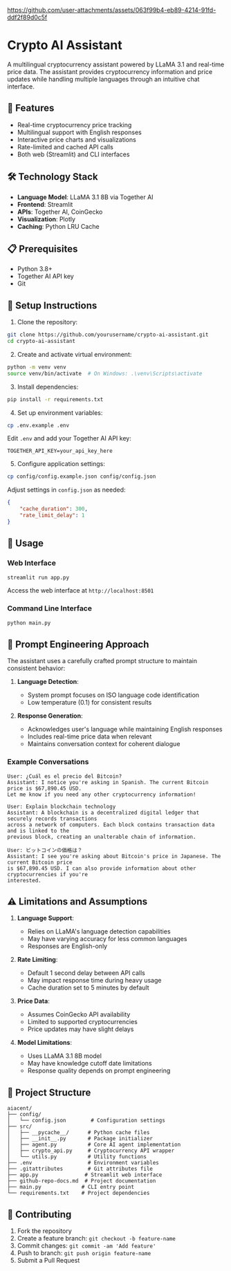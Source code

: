

https://github.com/user-attachments/assets/063f99b4-eb89-4214-91fd-ddf2f89d0c5f

# Crypto AI Assistant

A multilingual cryptocurrency assistant powered by LLaMA 3.1 and real-time price data. The assistant provides cryptocurrency information and price updates while handling multiple languages through an intuitive chat interface.

## 🌟 Features

- Real-time cryptocurrency price tracking
- Multilingual support with English responses
- Interactive price charts and visualizations
- Rate-limited and cached API calls
- Both web (Streamlit) and CLI interfaces

## 🛠️ Technology Stack

- **Language Model**: LLaMA 3.1 8B via Together AI
- **Frontend**: Streamlit
- **APIs**: Together AI, CoinGecko
- **Visualization**: Plotly
- **Caching**: Python LRU Cache

## 📋 Prerequisites

- Python 3.8+
- Together AI API key
- Git

## 🚀 Setup Instructions

1. Clone the repository:
```bash
git clone https://github.com/yourusername/crypto-ai-assistant.git
cd crypto-ai-assistant
```

2. Create and activate virtual environment:
```bash
python -m venv venv
source venv/bin/activate  # On Windows: .\venv\Scripts\activate
```

3. Install dependencies:
```bash
pip install -r requirements.txt
```

4. Set up environment variables:
```bash
cp .env.example .env
```
Edit `.env` and add your Together AI API key:
```
TOGETHER_API_KEY=your_api_key_here
```

5. Configure application settings:
```bash
cp config/config.example.json config/config.json
```
Adjust settings in `config.json` as needed:
```json
{
    "cache_duration": 300,
    "rate_limit_delay": 1
}
```

## 🎯 Usage

### Web Interface
```bash
streamlit run app.py
```
Access the web interface at `http://localhost:8501`

### Command Line Interface
```bash
python main.py
```

## 🤖 Prompt Engineering Approach

The assistant uses a carefully crafted prompt structure to maintain consistent behavior:

1. **Language Detection**:
   - System prompt focuses on ISO language code identification
   - Low temperature (0.1) for consistent results

2. **Response Generation**:
   - Acknowledges user's language while maintaining English responses
   - Includes real-time price data when relevant
   - Maintains conversation context for coherent dialogue

### Example Conversations

```
User: ¿Cuál es el precio del Bitcoin?
Assistant: I notice you're asking in Spanish. The current Bitcoin price is $67,890.45 USD. 
Let me know if you need any other cryptocurrency information!

User: Explain blockchain technology
Assistant: A blockchain is a decentralized digital ledger that securely records transactions 
across a network of computers. Each block contains transaction data and is linked to the 
previous block, creating an unalterable chain of information.

User: ビットコインの価格は？
Assistant: I see you're asking about Bitcoin's price in Japanese. The current Bitcoin price 
is $67,890.45 USD. I can also provide information about other cryptocurrencies if you're 
interested.
```

## ⚠️ Limitations and Assumptions

1. **Language Support**:
   - Relies on LLaMA's language detection capabilities
   - May have varying accuracy for less common languages
   - Responses are English-only

2. **Rate Limiting**:
   - Default 1 second delay between API calls
   - May impact response time during heavy usage
   - Cache duration set to 5 minutes by default

3. **Price Data**:
   - Assumes CoinGecko API availability
   - Limited to supported cryptocurrencies
   - Price updates may have slight delays

4. **Model Limitations**:
   - Uses LLaMA 3.1 8B model
   - May have knowledge cutoff date limitations
   - Response quality depends on prompt engineering

## 📁 Project Structure

```
aiacent/
├── config/
│   └── config.json        # Configuration settings
├── src/
│   ├── __pycache__/      # Python cache files
│   ├── __init__.py       # Package initializer
│   ├── agent.py          # Core AI agent implementation
│   ├── crypto_api.py     # Cryptocurrency API wrapper
│   └── utils.py          # Utility functions
├── .env                  # Environment variables
├── .gitattributes        # Git attributes file
├── app.py               # Streamlit web interface
├── github-repo-docs.md  # Project documentation
├── main.py             # CLI entry point
└── requirements.txt    # Project dependencies
```

## 🤝 Contributing

1. Fork the repository
2. Create a feature branch: `git checkout -b feature-name`
3. Commit changes: `git commit -am 'Add feature'`
4. Push to branch: `git push origin feature-name`
5. Submit a Pull Request
